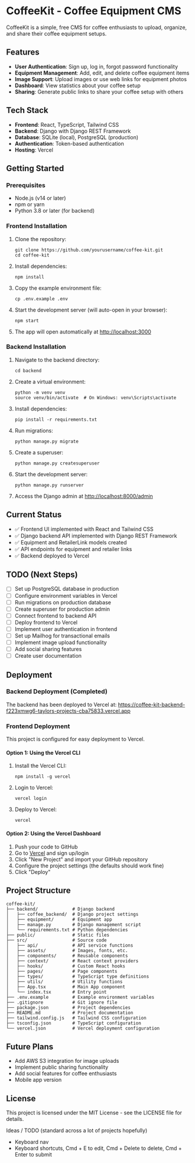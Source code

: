 # CoffeeKit - Coffee Equipment CMS

CoffeeKit is a simple, free CMS for coffee enthusiasts to upload, organize, and share their coffee equipment setups.

## Features

- **User Authentication**: Sign up, log in, forgot password functionality
- **Equipment Management**: Add, edit, and delete coffee equipment items
- **Image Support**: Upload images or use web links for equipment photos
- **Dashboard**: View statistics about your coffee setup
- **Sharing**: Generate public links to share your coffee setup with others

## Tech Stack

- **Frontend**: React, TypeScript, Tailwind CSS
- **Backend**: Django with Django REST Framework
- **Database**: SQLite (local), PostgreSQL (production)
- **Authentication**: Token-based authentication
- **Hosting**: Vercel

## Getting Started

### Prerequisites

- Node.js (v14 or later)
- npm or yarn
- Python 3.8 or later (for backend)

### Frontend Installation

1. Clone the repository:
   ```
   git clone https://github.com/yourusername/coffee-kit.git
   cd coffee-kit
   ```

2. Install dependencies:
   ```
   npm install
   ```

3. Copy the example environment file:
   ```
   cp .env.example .env
   ```

4. Start the development server (will auto-open in your browser):
   ```
   npm start
   ```

5. The app will open automatically at [http://localhost:3000](http://localhost:3000)

### Backend Installation

1. Navigate to the backend directory:
   ```
   cd backend
   ```

2. Create a virtual environment:
   ```
   python -m venv venv
   source venv/bin/activate  # On Windows: venv\Scripts\activate
   ```

3. Install dependencies:
   ```
   pip install -r requirements.txt
   ```

4. Run migrations:
   ```
   python manage.py migrate
   ```

5. Create a superuser:
   ```
   python manage.py createsuperuser
   ```

6. Start the development server:
   ```
   python manage.py runserver
   ```

7. Access the Django admin at [http://localhost:8000/admin](http://localhost:8000/admin)

## Current Status

- ✅ Frontend UI implemented with React and Tailwind CSS
- ✅ Django backend API implemented with Django REST Framework
- ✅ Equipment and RetailerLink models created
- ✅ API endpoints for equipment and retailer links
- ✅ Backend deployed to Vercel

## TODO (Next Steps)

- [ ] Set up PostgreSQL database in production
- [ ] Configure environment variables in Vercel
- [ ] Run migrations on production database
- [ ] Create superuser for production admin
- [ ] Connect frontend to backend API
- [ ] Deploy frontend to Vercel
- [ ] Implement user authentication in frontend
- [ ] Set up Mailhog for transactional emails
- [ ] Implement image upload functionality
- [ ] Add social sharing features
- [ ] Create user documentation

## Deployment

### Backend Deployment (Completed)

The backend has been deployed to Vercel at:
https://coffee-kit-backend-f223xmwg6-taylors-projects-cba75833.vercel.app

### Frontend Deployment

This project is configured for easy deployment to Vercel.

#### Option 1: Using the Vercel CLI

1. Install the Vercel CLI:
   ```
   npm install -g vercel
   ```

2. Login to Vercel:
   ```
   vercel login
   ```

3. Deploy to Vercel:
   ```
   vercel
   ```

#### Option 2: Using the Vercel Dashboard

1. Push your code to GitHub
2. Go to [Vercel](https://vercel.com) and sign up/login
3. Click "New Project" and import your GitHub repository
4. Configure the project settings (the defaults should work fine)
5. Click "Deploy"

## Project Structure

```
coffee-kit/
├── backend/             # Django backend
│   ├── coffee_backend/  # Django project settings
│   ├── equipment/       # Equipment app
│   ├── manage.py        # Django management script
│   └── requirements.txt # Python dependencies
├── public/              # Static files
├── src/                 # Source code
│   ├── api/             # API service functions
│   ├── assets/          # Images, fonts, etc.
│   ├── components/      # Reusable components
│   ├── context/         # React context providers
│   ├── hooks/           # Custom React hooks
│   ├── pages/           # Page components
│   ├── types/           # TypeScript type definitions
│   ├── utils/           # Utility functions
│   ├── App.tsx          # Main App component
│   └── index.tsx        # Entry point
├── .env.example         # Example environment variables
├── .gitignore           # Git ignore file
├── package.json         # Project dependencies
├── README.md            # Project documentation
├── tailwind.config.js   # Tailwind CSS configuration
├── tsconfig.json        # TypeScript configuration
└── vercel.json          # Vercel deployment configuration
```

## Future Plans

- Add AWS S3 integration for image uploads
- Implement public sharing functionality
- Add social features for coffee enthusiasts
- Mobile app version

## License

This project is licensed under the MIT License - see the LICENSE file for details.


Ideas / TODO (standard across a lot of projects hopefully)
- Keyboard nav
- Keyboard shortcuts, Cmd + E to edit, Cmd + Delete to delete, Cmd + Enter to submit